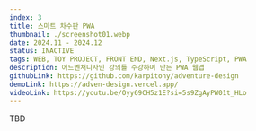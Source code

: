 ```yaml
---
index: 3
title: 스마트 차수판 PWA
thumbnail: ./screenshot01.webp
date: 2024.11 - 2024.12
status: INACTIVE
tags: WEB, TOY PROJECT, FRONT END, Next.js, TypeScript, PWA
description: 어드벤처디자인 강의를 수강하며 만든 PWA 웹앱
githubLink: https://github.com/karpitony/adventure-design
demoLink: https://adven-design.vercel.app/
videoLink: https://youtu.be/Oyy69CH5z1E?si=5s9ZgAyPW01t_HLo
---
```


TBD